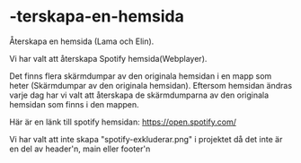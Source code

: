 # -terskapa-en-hemsida

Återskapa en hemsida (Lama och Elin).

Vi har valt att återskapa Spotify hemsida(Webplayer).

Det finns flera skärmdumpar av den originala hemsidan i en mapp som heter (Skärmdumpar av den originala hemsidan). Eftersom hemsidan ändras varje dag har vi valt att återskapa de skärmdumparna av den originala hemsidan som finns i den mappen. 

Här är en länk till spotify hemsidan:
 https://open.spotify.com/

Vi har valt att inte skapa "spotify-exkluderar.png" i projektet då det inte är en del av header'n, main eller footer'n
